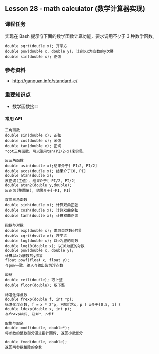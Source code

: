 
## Lesson 28 - math calculator (数学计算器实现)

### 课程任务
实现在 Bash 提示符下面的数学函数计算功能，要求调用不少于 3 种数学函数。

	double sqrt(double x); 开平方
	double pow(double x, double y); 计算以x为底数的y次幂 
	double sin(double x); 正弦

### 参考资料
* http://ganquan.info/standard-c/

### 重要知识点
* 数学函数接口

#### 常用 API

	三角函数
	double sin(double x); 正弦
	double cos(double x); 余弦
	double tan(double x); 正切
	*cot三角函数，可以使用tan(PI/2-x)来实现。

	反三角函数
	double asin(double x);结果介于[-PI/2, PI/2] 
	double acos(double x); 结果介于[0, PI]
	double atan(double x); 
	反正切(主值), 结果介于[-PI/2, PI/2] 
	double atan2(double y,double); 
	反正切(整圆值), 结果介于[-PI, PI]

	双曲三角函数
	double sinh(double x); 计算双曲正弦
	double cosh(double x); 计算双曲余弦
	double tanh(double x); 计算双曲正切

	指数与对数
	double exp(double x); 求取自然数e的幂
	double sqrt(double x); 开平方
	double log(double x); 以e为底的对数
	double log10(double x); 以10为底的对数
	double pow(double x, double y); 
	计算以x为底数的y次幂 
	float powf(float x, float y); 
	与pow一致，输入与输出皆为浮点数

	取整
	double ceil(double); 取上整
	double floor(double); 取下整

	标准化浮点数
	double frexp(double f, int *p); 
	标准化浮点数, f = x * 2^p, 已知f求x, p ( x介于[0.5, 1] ) 
	double ldexp(double x, int p); 
	与frexp相反, 已知x, p求f

	取整与取余
	double modf(double, double*); 
	将参数的整数部分通过指针回传, 返回小数部分 

	double fmod(double, double); 
	返回两参数相除的余数